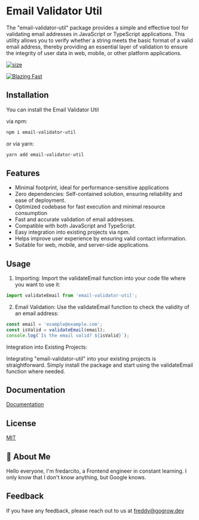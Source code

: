 # Email Validator Util

The "email-validator-util" package provides a simple and effective tool for validating email addresses in JavaScript or TypeScript applications. This utility allows you to verify whether a string meets the basic format of a valid email address, thereby providing an essential layer of validation to ensure the integrity of user data in web, mobile, or other platform applications.

[![size](https://img.shields.io/bundlephobia/minzip/email-validator-util?style=for-the-badge)](https://bundlephobia.com/package/email-validator-util)

[![Blazing Fast](https://badgen.now.sh/badge/SPEED/BLAZING%20%F0%9F%94%A5/green)](https://npm.im/email-validator-util)

## Installation

You can install the Email Validator Util

via npm:

```bash
npm i email-validator-util
```

or via yarn:

```bash
yarn add email-validator-util
```

## Features

- Minimal footprint, ideal for performance-sensitive applications
- Zero dependencies: Self-contained solution, ensuring reliability and ease of deployment.
- Optimized codebase for fast execution and minimal resource consumption
- Fast and accurate validation of email addresses.
- Compatible with both JavaScript and TypeScript.
- Easy integration into existing projects via npm.
- Helps improve user experience by ensuring valid contact information.
- Suitable for web, mobile, and server-side applications.

## Usage

1. Importing:
   Import the validateEmail function into your code file where you want to use it:

```jsx
import validateEmail from 'email-validator-util';
```

2. Email Validation:
   Use the validateEmail function to check the validity of an email address:

```jsx
const email = 'example@example.com';
const isValid = validateEmail(email);
console.log(`Is the email valid? ${isValid}`);
```

Integration into Existing Projects:

Integrating "email-validator-util" into your existing projects is straightforward. Simply install the package and start using the validateEmail function where needed.

## Documentation

[Documentation](https://github.com/fredarcito/email-validator-util)

## License

[MIT](https://choosealicense.com/licenses/mit/)

## 🚀 About Me

Hello everyone, I'm fredarcito, a Frontend engineer in constant learning. I only know that I don't know anything, but Google knows.

## Feedback

If you have any feedback, please reach out to us at freddy@gogrow.dev
